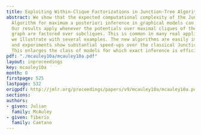 ```yaml
---
title: Exploiting Within-Clique Factorizations in Junction-Tree Algorithms
abstract: We show that the expected computational complexity of the Junction-Tree
  Algorithm for maximum a posteriori inference in graphical models can be improved.
  Our results apply whenever the potentials over maximal cliques of the triangulated
  graph are factored over subcliques. This is common in many real applications, as
  we illustrate with several examples. The new algorithms are easily implemented,
  and experiments show substantial speed-ups over the classical Junction-Tree Algorithm.
  This enlarges the class of models for which exact inference is efficient.
pdf: "./mcauley10a/mcauley10a.pdf"
layout: inproceedings
key: mcauley10a
month: 0
firstpage: 525
lastpage: 532
origpdf: http://jmlr.org/proceedings/papers/v9/mcauley10a/mcauley10a.pdf
sections: 
authors:
- given: Julian
  family: McAuley
- given: Tiberio
  family: Caetano
---
```

